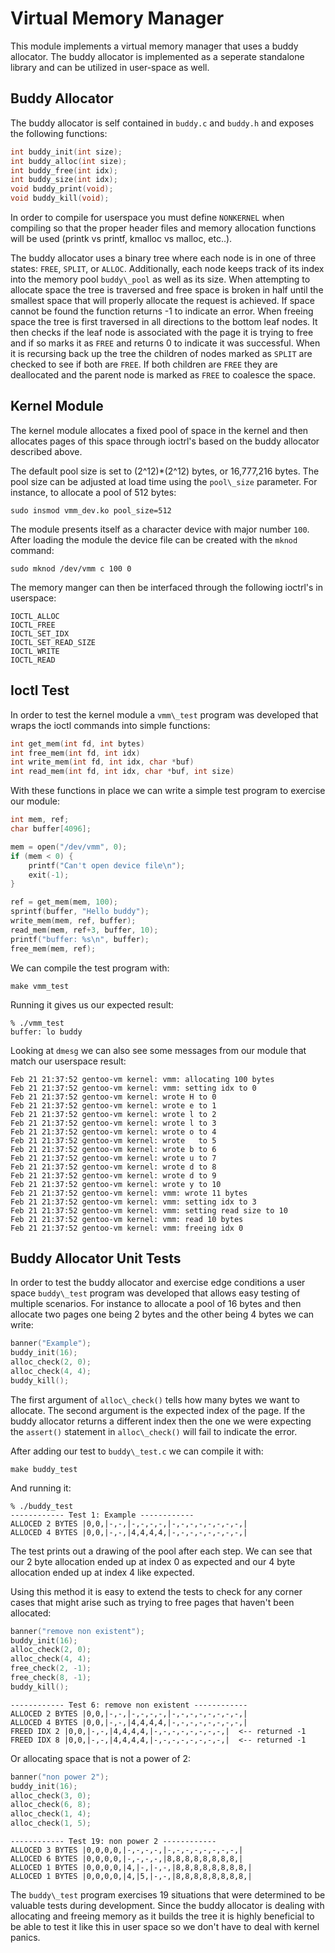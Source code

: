 Virtual Memory Manager
======================

This module implements a virtual memory manager that uses a buddy allocator.
The buddy allocator is implemented as a seperate standalone library and can be
utilized in user-space as well.

Buddy Allocator
---------------
The buddy allocator is self contained in `buddy.c` and `buddy.h` and exposes
the following functions:

```C
int buddy_init(int size);
int buddy_alloc(int size);
int buddy_free(int idx);
int buddy_size(int idx);
void buddy_print(void);
void buddy_kill(void);
```
In order to compile for userspace you must define `NONKERNEL` when compiling so
that the proper header files and memory allocation functions will be used
(printk vs printf, kmalloc vs malloc, etc..).

The buddy allocator uses a binary tree where each node is in one of three
states: `FREE`, `SPLIT`, or `ALLOC`.  Additionally, each node keeps track of
its index into the memory pool `buddy\_pool` as well as its size.  When
attempting to allocate space the tree is traversed and free space is broken in
half until the smallest space that will properly allocate the request is
achieved. If space cannot be found the function returns -1 to indicate an
error. When freeing space the tree is first traversed in all directions to the
bottom leaf nodes. It then checks if the leaf node is associated with the page
it is trying to free and if so marks it as `FREE` and returns 0 to indicate it
was successful.  When it is recursing back up the tree the children of nodes
marked as `SPLIT` are checked to see if both are `FREE`.  If both children are
`FREE` they are deallocated and the parent node is marked as `FREE` to coalesce
the space.

Kernel Module
-------------
The kernel module allocates a fixed pool of space in the kernel and then
allocates pages of this space through ioctrl's based on the buddy allocator
described above.

The default pool size is set to (2^12)*(2^12) bytes, or 16,777,216 bytes. The
pool size can be adjusted at load time using the `pool\_size` parameter. For
instance, to allocate a pool of 512 bytes:

```
sudo insmod vmm_dev.ko pool_size=512
```

The  module presents itself as a character device with major number `100`.
After loading the module the device file can be created with the `mknod`
command:

```
sudo mknod /dev/vmm c 100 0
```

The memory manger can then be interfaced through the following ioctrl's in userspace:

```
IOCTL_ALLOC
IOCTL_FREE
IOCTL_SET_IDX
IOCTL_SET_READ_SIZE
IOCTL_WRITE
IOCTL_READ
```

Ioctl Test
----------
In order to test the kernel module a `vmm\_test` program was developed that wraps the
ioctl commands into simple functions:

```C
int get_mem(int fd, int bytes)
int free_mem(int fd, int idx)
int write_mem(int fd, int idx, char *buf)
int read_mem(int fd, int idx, char *buf, int size)
```

With these functions in place we can write a simple test program to exercise our module:

```C
int mem, ref;
char buffer[4096];

mem = open("/dev/vmm", 0);
if (mem < 0) {
    printf("Can't open device file\n");
    exit(-1);
}

ref = get_mem(mem, 100);
sprintf(buffer, "Hello buddy");
write_mem(mem, ref, buffer);
read_mem(mem, ref+3, buffer, 10);
printf("buffer: %s\n", buffer);
free_mem(mem, ref);
```

We can compile the test program with:

```
make vmm_test
```

Running it gives us our expected result:

```
% ./vmm_test
buffer: lo buddy
```

Looking at `dmesg` we can also see some messages from our module that match our
userspace result:

```
Feb 21 21:37:52 gentoo-vm kernel: vmm: allocating 100 bytes
Feb 21 21:37:52 gentoo-vm kernel: vmm: setting idx to 0
Feb 21 21:37:52 gentoo-vm kernel: wrote H to 0
Feb 21 21:37:52 gentoo-vm kernel: wrote e to 1
Feb 21 21:37:52 gentoo-vm kernel: wrote l to 2
Feb 21 21:37:52 gentoo-vm kernel: wrote l to 3
Feb 21 21:37:52 gentoo-vm kernel: wrote o to 4
Feb 21 21:37:52 gentoo-vm kernel: wrote   to 5
Feb 21 21:37:52 gentoo-vm kernel: wrote b to 6
Feb 21 21:37:52 gentoo-vm kernel: wrote u to 7
Feb 21 21:37:52 gentoo-vm kernel: wrote d to 8
Feb 21 21:37:52 gentoo-vm kernel: wrote d to 9
Feb 21 21:37:52 gentoo-vm kernel: wrote y to 10
Feb 21 21:37:52 gentoo-vm kernel: vmm: wrote 11 bytes
Feb 21 21:37:52 gentoo-vm kernel: vmm: setting idx to 3
Feb 21 21:37:52 gentoo-vm kernel: vmm: setting read size to 10
Feb 21 21:37:52 gentoo-vm kernel: vmm: read 10 bytes
Feb 21 21:37:52 gentoo-vm kernel: vmm: freeing idx 0
```

Buddy Allocator Unit Tests
--------------------------
In order to test the buddy allocator and exercise edge conditions a user space
`buddy\_test` program was developed that allows easy testing of multiple
scenarios.  For instance to allocate a pool of 16 bytes and then allocate two
pages one being 2 bytes and the other being 4 bytes we can write:

```C
banner("Example");
buddy_init(16);
alloc_check(2, 0);
alloc_check(4, 4);
buddy_kill();
```

The first argument of `alloc\_check()` tells how many bytes we want to
allocate. The second argument is the expected index of the page. If the buddy
allocator returns a different index then the one we were expecting the
`assert()` statement in `alloc\_check()` will fail to indicate the error.

After adding our test to `buddy\_test.c` we can compile it with:

```
make buddy_test
```

And running it:

```
% ./buddy_test
------------ Test 1: Example ------------
ALLOCED 2 BYTES |0,0,|-,-,|-,-,-,-,|-,-,-,-,-,-,-,-,|
ALLOCED 4 BYTES |0,0,|-,-,|4,4,4,4,|-,-,-,-,-,-,-,-,|
```

The test prints out a drawing of the pool after each step. We can
see that our 2 byte allocation ended up at index 0 as expected and
our 4 byte allocation ended up at index 4 like expected.

Using this method it is easy to extend the tests to check for any
corner cases that might arise such as trying to free pages that
haven't been allocated:

```C
banner("remove non existent");
buddy_init(16);
alloc_check(2, 0);
alloc_check(4, 4);
free_check(2, -1);
free_check(8, -1);
buddy_kill();
```
```
------------ Test 6: remove non existent ------------
ALLOCED 2 BYTES |0,0,|-,-,|-,-,-,-,|-,-,-,-,-,-,-,-,|
ALLOCED 4 BYTES |0,0,|-,-,|4,4,4,4,|-,-,-,-,-,-,-,-,|
FREED IDX 2 |0,0,|-,-,|4,4,4,4,|-,-,-,-,-,-,-,-,|  <-- returned -1
FREED IDX 8 |0,0,|-,-,|4,4,4,4,|-,-,-,-,-,-,-,-,|  <-- returned -1
```

Or allocating space that is not a power of 2:

```C
banner("non power 2");
buddy_init(16);
alloc_check(3, 0);
alloc_check(6, 8);
alloc_check(1, 4);
alloc_check(1, 5);
```
```
------------ Test 19: non power 2 ------------
ALLOCED 3 BYTES |0,0,0,0,|-,-,-,-,|-,-,-,-,-,-,-,-,|
ALLOCED 6 BYTES |0,0,0,0,|-,-,-,-,|8,8,8,8,8,8,8,8,|
ALLOCED 1 BYTES |0,0,0,0,|4,|-,|-,-,|8,8,8,8,8,8,8,8,|
ALLOCED 1 BYTES |0,0,0,0,|4,|5,|-,-,|8,8,8,8,8,8,8,8,|
```

The `buddy\_test` program exercises 19 situations that were determined to be
valuable tests during development. Since the buddy allocator is dealing with
allocating and freeing memory as it builds the tree it is highly beneficial to
be able to test it like this in user space so we don't have to deal with kernel
panics.
